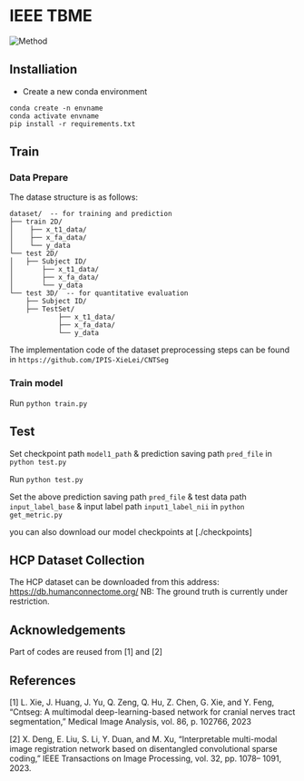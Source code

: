 # IEEE TBME

![Method](./method.png)

## Installiation

- Create a new conda environment
```
conda create -n envname
conda activate envname
pip install -r requirements.txt
```

## Train

### Data Prepare
The datase structure is as follows:
```
dataset/  -- for training and prediction
├── train 2D/
│    ├── x_t1_data/
│    ├── x_fa_data/
│    └── y_data
└── test 2D/
│   ├── Subject ID/
│    	├── x_t1_data/
│    	├── x_fa_data/
│    	└── y_data
└── test 3D/  -- for quantitative evaluation
    ├── Subject ID/
	├── TestSet/
    		├── x_t1_data/
    		├── x_fa_data/
    		└── y_data
```
The implementation code of the dataset preprocessing steps can be found in `https://github.com/IPIS-XieLei/CNTSeg`

### Train model
Run `python train.py`

## Test
Set checkpoint path `model1_path` & prediction saving path `pred_file` in `python test.py`

Run `python test.py`

Set the above prediction saving path `pred_file` & test data path `input_label_base` & input label path `input1_label_nii` in `python get_metric.py`

you can also download our model checkpoints at [./checkpoints]

## HCP Dataset Collection
The HCP dataset can be downloaded from this address: https://db.humanconnectome.org/
NB: The ground truth is currently under restriction.

## Acknowledgements
Part of codes are reused from <a id="1">[1]</a> and <a id="2">[2]</a>

## References
<a id="1">[1]</a>
L. Xie, J. Huang, J. Yu, Q. Zeng, Q. Hu, Z. Chen, G. Xie, and Y. Feng, 
“Cntseg: A multimodal deep-learning-based network for cranial nerves tract segmentation,” 
Medical Image Analysis, vol. 86, p. 102766, 2023

<a id="2">[2]</a>
X. Deng, E. Liu, S. Li, Y. Duan, and M. Xu, 
“Interpretable multi-modal image registration network based on disentangled convolutional sparse coding,” 
IEEE Transactions on Image Processing, vol. 32, pp. 1078– 1091, 2023.


